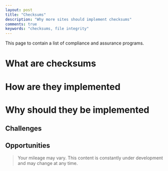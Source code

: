 ```yaml
---
layout: post
title: "Checksums"
description: "Why more sites should implement checksums"
comments: true
keywords: "checksums, file integrity"
---
```


This page to contain a list of compliance and assurance programs.


# What are checksums


# How are they implemented


# Why should they be implemented

## Challenges

## Opportunities



> Your mileage may vary.  This content is constantly under development and may change at any time.
